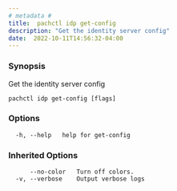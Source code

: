 ```yaml
---
# metadata # 
title:  pachctl idp get-config
description: "Get the identity server config"
date:  2022-10-11T14:56:32-04:00
---
```


### Synopsis

Get the identity server config

```
pachctl idp get-config [flags]
```

### Options

```
  -h, --help   help for get-config
```

### Inherited Options

```
      --no-color   Turn off colors.
  -v, --verbose    Output verbose logs
```

